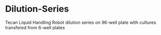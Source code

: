 # Dilution-Series
Tecan Liquid Handling Robot dilution series on 96-well plate with cultures transfered from 6-well plates
